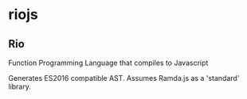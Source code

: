 # riojs
## Rio
Function Programming Language that compiles to Javascript

Generates ES2016 compatible AST.
Assumes Ramda.js as a 'standard' library.


